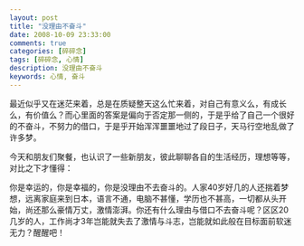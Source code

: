 ```yaml
---
layout: post
title: "没理由不奋斗"
date: 2008-10-09 23:33:00
comments: true
categories: [碎碎念]
tags: [碎碎念, 心情]
description: 没理由不奋斗
keywords: 心情, 奋斗
---
```


最近似乎又在迷茫来着，总是在质疑整天这么忙来着，对自己有意义么，有成长么，有价值么？而心里面的答案是偏向于否定那一侧的，于是乎给了自己一个很好的不奋斗，不努力的借口，于是乎开始浑浑噩噩地过了段日子，天马行空地乱做了许多梦。

<!--more-->

今天和朋友们聚餐，也认识了一些新朋友，彼此聊聊各自的生活经历，理想等等，对比之下才懂得：
 
你是幸运的，你是幸福的，你是没理由不去奋斗的。人家40岁好几的人还揣着梦想，远离家庭来到日本，语言不通，电脑不甚懂，学历也不甚高，一切都从头开始，尚还那么豪情万丈，激情澎湃。你还有什么理由与借口不去奋斗呢？区区20几岁的人，工作尚才3年岂能就失去了激情与斗志，岂能就如此般在目标面前软迷无力？醒醒吧！
